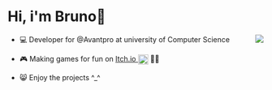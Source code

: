 # Hi, i'm Bruno👋

<img align="right" src="https://github-readme-stats.vercel.app/api/top-langs/?username=brunopstephan&layout=compact&theme=dark">


- 💻 Developer for @Avantpro at university of Computer Science

- 🎮 Making games for fun on [Itch.io <img width="20px" align="center" src="https://static.itch.io/images/itchio-textless-black.svg">](https://yxpfr.itch.io) 🐱‍👓

- 😸 Enjoy the projects ^_^





